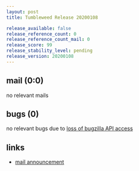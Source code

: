 ```yaml
---
layout: post
title: Tumbleweed Release 20200108

release_available: false
release_reference_count: 0
release_reference_count_mail: 0
release_score: 99
release_stability_level: pending
release_version: 20200108
---
```


## mail (0:0)

no relevant mails

## bugs (0)

<!--more-->

no relevant bugs due to [loss of bugzilla API access](https://bugzilla.opensuse.org/show_bug.cgi?id=1157722)



## links

- [mail announcement](https://lists.opensuse.org/opensuse-factory/2020-01/msg00177.html)
